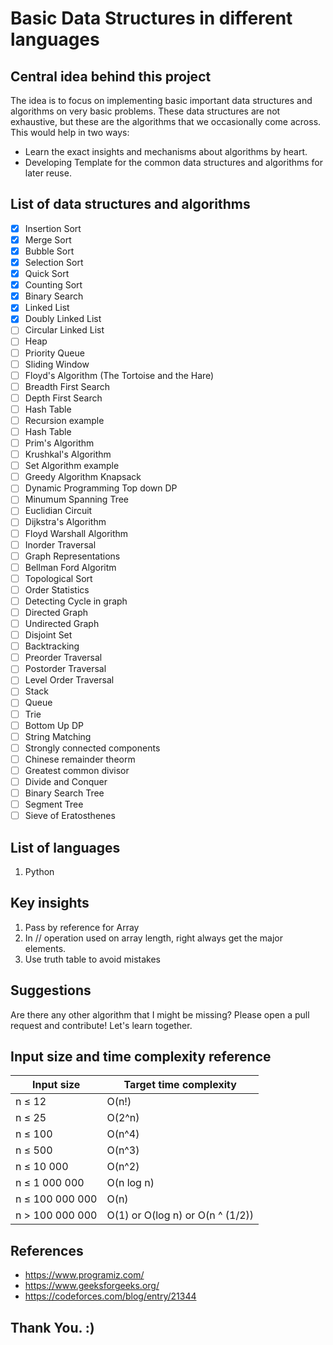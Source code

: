 # Basic Data Structures in different languages

## Central idea behind this project

The idea is to focus on implementing basic important data structures and algorithms on very basic problems. These data structures are not exhaustive, but these are the algorithms that we occasionally come across.
This would help in two ways:

- Learn the exact insights and mechanisms about algorithms by heart.
- Developing Template for the common data structures and algorithms for later reuse.

## List of data structures and algorithms

- [x] Insertion Sort
- [x] Merge Sort
- [x] Bubble Sort
- [x] Selection Sort
- [x] Quick Sort
- [x] Counting Sort
- [x] Binary Search
- [x] Linked List
- [x] Doubly Linked List
- [ ] Circular Linked List
- [ ] Heap
- [ ] Priority Queue
- [ ] Sliding Window
- [ ] Floyd's Algorithm (The Tortoise and the Hare)
- [ ] Breadth First Search
- [ ] Depth First Search
- [ ] Hash Table
- [ ] Recursion example
- [ ] Hash Table
- [ ] Prim's Algorithm
- [ ] Krushkal's Algorithm
- [ ] Set Algorithm example
- [ ] Greedy Algorithm Knapsack
- [ ] Dynamic Programming Top down DP
- [ ] Minumum Spanning Tree
- [ ] Euclidian Circuit
- [ ] Dijkstra's Algorithm
- [ ] Floyd Warshall Algorithm
- [ ] Inorder Traversal
- [ ] Graph Representations
- [ ] Bellman Ford Algoritm
- [ ] Topological Sort
- [ ] Order Statistics
- [ ] Detecting Cycle in graph
- [ ] Directed Graph
- [ ] Undirected Graph
- [ ] Disjoint Set
- [ ] Backtracking
- [ ] Preorder Traversal
- [ ] Postorder Traversal
- [ ] Level Order Traversal
- [ ] Stack
- [ ] Queue
- [ ] Trie
- [ ] Bottom Up DP
- [ ] String Matching
- [ ] Strongly connected components
- [ ] Chinese remainder theorm
- [ ] Greatest common divisor
- [ ] Divide and Conquer
- [ ] Binary Search Tree
- [ ] Segment Tree
- [ ] Sieve of Eratosthenes

## List of languages

1. Python

## Key insights

1. Pass by reference for Array
2. In // operation used on array length, right always get the major elements.
3. Use truth table to avoid mistakes

## Suggestions

Are there any other algorithm that I might be missing? Please open a pull request and contribute! Let's learn together.

## Input size and time complexity reference

| Input size      | Target time complexity           |
| --------------- | -------------------------------- |
| n ≤ 12          | O(n!)                            |
| n ≤ 25          | O(2^n)                           |
| n ≤ 100         | O(n^4)                           |
| n ≤ 500         | O(n^3)                           |
| n ≤ 10 000      | O(n^2)                           |
| n ≤ 1 000 000   | O(n log n)                       |
| n ≤ 100 000 000 | O(n)                             |
| n > 100 000 000 | O(1) or O(log n) or O(n ^ (1/2)) |

## References

- https://www.programiz.com/
- https://www.geeksforgeeks.org/
- https://codeforces.com/blog/entry/21344

## Thank You. :)
